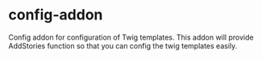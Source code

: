 # config-addon

Config addon for configuration of Twig templates. This addon will provide AddStories function so that you can config the twig templates easily.